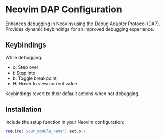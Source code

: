 # Neovim DAP Configuration
Enhances debugging in NeoVim using the Debug Adapter Protocol (DAP). Provides dynamic keybindings for an improved debugging experience.

## Keybindings
While debugging:

 - o: Step over
 - i: Step into
 - b: Toggle breakpoint
 - H: Hover to view current value

Keybindings revert to their default actions when not debugging.

## Installation
Include the setup function in your Neovim configuration:

```lua
require('your_module_name').setup()
```

